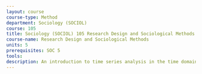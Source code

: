 ```yaml
---
layout: course 
course-type: Method
department: Sociology (SOCIOL)
course: 105
title: Sociology (SOCIOL) 105 Research Design and Sociological Methods
course-name: Research Design and Sociological Methods
units: 5
prerequisites: SOC 5
tools: 
description: An introduction to time series analysis in the time domain and spectral domain. Topics will include - estimation of trends and seasonal effects, autoregressive moving average models, forecasting, indicators, harmonic analysis, spectra.
---
```

